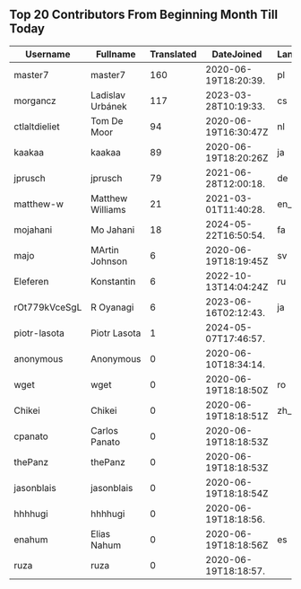 ## Top 20 Contributors From Beginning Month Till Today ##
|Username|Fullname|Translated|DateJoined|Language|
|--------|--------|----------|----------|-------|
|master7|master7|160|2020-06-19T18:20:39.|pl|
|morgancz|Ladislav Urbánek|117|2023-03-28T10:19:33.|cs|
|ctlaltdieliet|Tom De Moor|94|2020-06-19T16:30:47Z|nl|
|kaakaa|kaakaa|89|2020-06-19T18:20:26Z|ja|
|jprusch|jprusch|79|2021-06-28T12:00:18.|de|
|matthew-w|Matthew Williams|21|2021-03-01T11:40:28.|en_AU|
|mojahani|Mo Jahani|18|2024-05-22T16:50:54.|fa|
|majo|MArtin Johnson|6|2020-06-19T18:19:45Z|sv|
|Eleferen|Konstantin|6|2022-10-13T14:04:24Z|ru|
|rOt779kVceSgL|R Oyanagi|6|2023-06-16T02:12:43.|ja|
|piotr-lasota|Piotr Lasota|1|2024-05-07T17:46:57.||
|anonymous|Anonymous|0|2020-06-10T18:34:14.||
|wget|wget|0|2020-06-19T18:18:50Z|ro|
|Chikei|Chikei|0|2020-06-19T18:18:51Z|zh_Hant|
|cpanato|Carlos Panato|0|2020-06-19T18:18:53Z||
|thePanz|thePanz|0|2020-06-19T18:18:53Z||
|jasonblais|jasonblais|0|2020-06-19T18:18:54Z||
|hhhhugi|hhhhugi|0|2020-06-19T18:18:56.||
|enahum|Elias  Nahum|0|2020-06-19T18:18:56Z|es|
|ruza|ruza|0|2020-06-19T18:18:57.||
